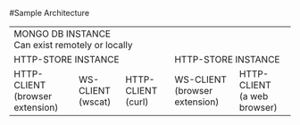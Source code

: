 #Sample Architecture
<table>
    <tr>
        <td colspan=5>
        MONGO DB INSTANCE<br/>
        Can exist remotely or locally
        </td>
    </tr>
    <tr>
        <td colspan=3>
            HTTP-STORE INSTANCE<br/>
        </td>
        <td colspan=2>
            HTTP-STORE INSTANCE<br/>
        </td>
    </tr>
    <tr>
        <td>
            HTTP-CLIENT
            <br/>
            (browser extension)
        </td>
        <td>
            WS-CLIENT
            <br/>
            (wscat)
        </td>
        <td>
            HTTP-CLIENT
            <br/>
            (curl)
        </td>
        <td>
            WS-CLIENT
            <br/>
            (browser extension)
        </td>
        <td>
            HTTP-CLIENT
            <br/>
            (a web browser)
        </td>
    </tr>
</table>
